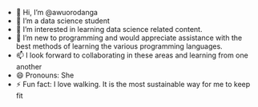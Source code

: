 - 👋 Hi, I’m @awuorodanga
- 👀 I’m a data science student
- 🌱 I’m interested in learning data science related content.
- 💞️ I’m new to programming and would appreciate assistance with the best methods of learning the various programming languages.
- 📫 I look forward to collaborating in these areas and learning from one another
- 😄 Pronouns: She
- ⚡ Fun fact: I love walking. It is the most sustainable way for me to keep fit

<!---
awuorodanga/awuorodanga is a ✨ special ✨ repository because its `README.md` (this file) appears on your GitHub profile.
You can click the Preview link to take a look at your changes.
--->
